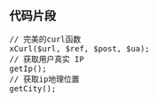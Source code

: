 <h2>代码片段</h2>

<pre>
// 完美的curl函数
xCurl($url, $ref, $post, $ua);
// 获取用户真实 IP
getIp();
// 获取ip地理位置
getCity();
</pre>